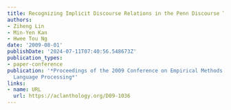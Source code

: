 ```yaml
---
title: Recognizing Implicit Discourse Relations in the Penn Discourse Treebank
authors:
- Ziheng Lin
- Min-Yen Kan
- Hwee Tou Ng
date: '2009-08-01'
publishDate: '2024-07-11T07:40:56.548673Z'
publication_types:
- paper-conference
publication: '*Proceedings of the 2009 Conference on Empirical Methods in Natural
  Language Processing*'
links:
- name: URL
  url: https://aclanthology.org/D09-1036
---
```

